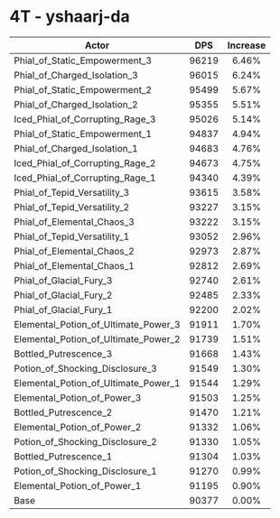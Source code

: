 # 4T - yshaarj-da
| Actor | DPS | Increase |
|---|:---:|:---:|
|Phial_of_Static_Empowerment_3|96219|6.46%|
|Phial_of_Charged_Isolation_3|96015|6.24%|
|Phial_of_Static_Empowerment_2|95499|5.67%|
|Phial_of_Charged_Isolation_2|95355|5.51%|
|Iced_Phial_of_Corrupting_Rage_3|95026|5.14%|
|Phial_of_Static_Empowerment_1|94837|4.94%|
|Phial_of_Charged_Isolation_1|94683|4.76%|
|Iced_Phial_of_Corrupting_Rage_2|94673|4.75%|
|Iced_Phial_of_Corrupting_Rage_1|94340|4.39%|
|Phial_of_Tepid_Versatility_3|93615|3.58%|
|Phial_of_Tepid_Versatility_2|93227|3.15%|
|Phial_of_Elemental_Chaos_3|93222|3.15%|
|Phial_of_Tepid_Versatility_1|93052|2.96%|
|Phial_of_Elemental_Chaos_2|92973|2.87%|
|Phial_of_Elemental_Chaos_1|92812|2.69%|
|Phial_of_Glacial_Fury_3|92740|2.61%|
|Phial_of_Glacial_Fury_2|92485|2.33%|
|Phial_of_Glacial_Fury_1|92200|2.02%|
|Elemental_Potion_of_Ultimate_Power_3|91911|1.70%|
|Elemental_Potion_of_Ultimate_Power_2|91739|1.51%|
|Bottled_Putrescence_3|91668|1.43%|
|Potion_of_Shocking_Disclosure_3|91549|1.30%|
|Elemental_Potion_of_Ultimate_Power_1|91544|1.29%|
|Elemental_Potion_of_Power_3|91503|1.25%|
|Bottled_Putrescence_2|91470|1.21%|
|Elemental_Potion_of_Power_2|91332|1.06%|
|Potion_of_Shocking_Disclosure_2|91330|1.05%|
|Bottled_Putrescence_1|91304|1.03%|
|Potion_of_Shocking_Disclosure_1|91270|0.99%|
|Elemental_Potion_of_Power_1|91195|0.90%|
|Base|90377|0.00%|
